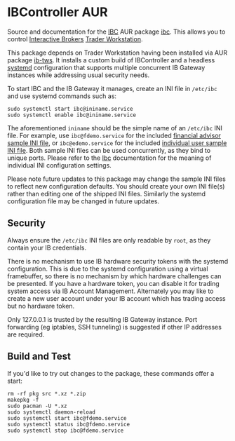 IBController AUR
=================
Source and documentation for the
[IBC](https://github.com/IbcAlpha/IBC)
AUR package [ibc](https://aur.archlinux.org/packages/ibc/).
This allows you to control [Interactive Brokers](http://interactivebrokers.com/)
[Trader Workstation](http://www.interactivebrokers.com/en/pagemap/pagemap_APISolutions.php).

This package depends on Trader Workstation having been installed via AUR package
[ib-tws](https://aur.archlinux.org/packages/ib-tws/). It installs a custom build
of IBController and a headless
[systemd](http://en.wikipedia.org/wiki/Systemd) configuration that supports
multiple concurrent IB Gateway instances while addressing usual security needs.

To start IBC and the IB Gateway it manages, create an INI file in
``/etc/ibc`` and use systemd commands such as:

```
sudo systemctl start ibc@ininame.service
sudo systemctl enable ibc@ininame.service
```

The aforementioned ``ininame`` should be the simple name of an ``/etc/ibc``
INI file. For example, use ``ibc@fdemo.service`` for the included
[financial advisor sample INI file](package/fdemo.ini),
or ``ibc@edemo.service`` for the included
[individual user sample INI file](package/edemo.ini). Both sample INI files can
be used concurrently, as they bind to unique ports. Please refer to the
[Ibc](https://github.com/IbcAlpha/IBC) documentation for
the meaning of individual INI configuration settings.

Please note future updates to this package may change the sample INI files to
reflect new configuration defaults. You should create your own
INI file(s) rather than editing one of the shipped INI files. Similarly the
systemd configuration file may be changed in future updates.

Security
--------
Always ensure the ``/etc/ibc`` INI files are only readable by ``root``,
as they contain your IB credentials.

There is no mechanism to use IB hardware security tokens with the systemd
configuration. This is due to the systemd configuration using a virtual
framebuffer, so there is no mechanism by which hardware challenges can be
presented. If you have a hardware token, you can disable it for trading system
access via IB Account Management. Alternately you may like to create a new user
account under your IB account which has trading access but no hardware token.

Only 127.0.0.1 is trusted by the resulting IB Gateway instance. Port forwarding
(eg iptables, SSH tunneling) is suggested if other IP addresses are required.

Build and Test
--------------
If you'd like to try out changes to the package, these commands offer a start:

````
rm -rf pkg src *.xz *.zip
makepkg -f
sudo pacman -U *.xz
sudo systemctl daemon-reload
sudo systemctl start ibc@fdemo.service
sudo systemctl status ibc@fdemo.service
sudo systemctl stop ibc@fdemo.service
````
